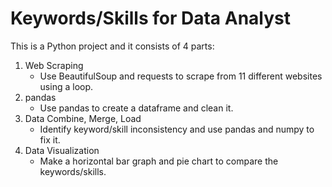 # Keywords/Skills for Data Analyst

This is a Python project and it consists of 4 parts:
1. Web Scraping
    - Use BeautifulSoup and requests to scrape from 11 different websites using a loop.
2. pandas
    - Use pandas to create a dataframe and clean it.
3. Data Combine, Merge, Load
    - Identify keyword/skill inconsistency and use pandas and numpy to fix it.
4. Data Visualization
    - Make a horizontal bar graph and pie chart to compare the keywords/skills.
